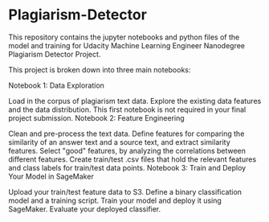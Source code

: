 # Plagiarism-Detector
This repository contains the jupyter notebooks and python files of the model and training for Udacity Machine Learning Engineer Nanodegree Plagiarism Detector Project.

This project is broken down into three main notebooks:

Notebook 1: Data Exploration

Load in the corpus of plagiarism text data.
Explore the existing data features and the data distribution.
This first notebook is not required in your final project submission.
Notebook 2: Feature Engineering

Clean and pre-process the text data.
Define features for comparing the similarity of an answer text and a source text, and extract similarity features.
Select "good" features, by analyzing the correlations between different features.
Create train/test .csv files that hold the relevant features and class labels for train/test data points.
Notebook 3: Train and Deploy Your Model in SageMaker

Upload your train/test feature data to S3.
Define a binary classification model and a training script.
Train your model and deploy it using SageMaker.
Evaluate your deployed classifier.
